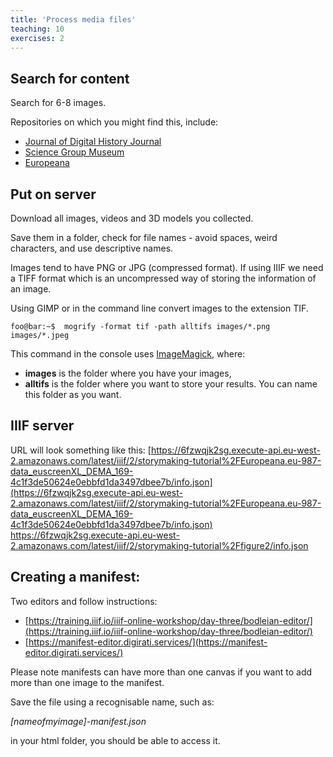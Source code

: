 ```yaml
---
title: 'Process media files'
teaching: 10
exercises: 2
---
```


## Search for content

Search for 6-8 images.

Repositories on which you might find this, include:

- [Journal of Digital History Journal](https://journalofdigitalhistory.org/)
- [Science Group Museum](https://collection.sciencemuseumgroup.org.uk/)
- [Europeana](https://www.europeana.eu/en)



## Put on server

Download all images, videos and 3D models you collected.



Save them in a folder, check for file names - avoid spaces, weird characters,
and use descriptive names.

Images tend to have PNG or JPG (compressed format). If using IIIF we need
a TIFF format which is an uncompressed way of storing the information
of an image.

Using GIMP or in the command line convert images to the extension TIF.

```console
foo@bar:~$  mogrify -format tif -path alltifs images/*.png images/*.jpeg
```

This command in the console uses [ImageMagick](https://imagemagick.org/index.php),
where:

- **images** is the folder where you have your images,
- **alltifs** is the folder where you want to store your results. You can name
this folder as you want.

## IIIF server


URL will look something like this:
[https://6fzwqjk2sg.execute-api.eu-west-2.amazonaws.com/latest/iiif/2/storymaking-tutorial%2FEuropeana.eu-987-data_euscreenXL_DEMA_169-4c1f3de50624e0ebbfd1da3497dbee7b/info.json](https://6fzwqjk2sg.execute-api.eu-west-2.amazonaws.com/latest/iiif/2/storymaking-tutorial%2FEuropeana.eu-987-data_euscreenXL_DEMA_169-4c1f3de50624e0ebbfd1da3497dbee7b/info.json)
https://6fzwqjk2sg.execute-api.eu-west-2.amazonaws.com/latest/iiif/2/storymaking-tutorial%2Ffigure2/info.json


## Creating a manifest:

Two editors and follow instructions:

- [https://training.iiif.io/iiif-online-workshop/day-three/bodleian-editor/](https://training.iiif.io/iiif-online-workshop/day-three/bodleian-editor/)
- [https://manifest-editor.digirati.services/](https://manifest-editor.digirati.services/)


Please note manifests can have more than one canvas if you want to add more than one image to the manifest.


Save the file using a recognisable name, such as:

*[nameofmyimage]-manifest.json*

in your html folder, you should be able to access it.






